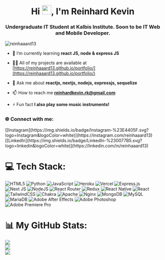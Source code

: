 <h1 align="center">Hi <img src="https://media.giphy.com/media/hvRJCLFzcasrR4ia7z/giphy.gif" width="30px">, I'm Reinhard Kevin</h1>
<h3 align="center">Undergraduate IT Student at Kalbis Institute. Soon to be IT Web and Mobile Developer.</h3>

<p align="left"> <img src="https://komarev.com/ghpvc/?username=reinhaaard13&label=Profile%20views&color=0e75b6&style=flat" alt="reinhaaard13" /> </p>

- 🌱 I’m currently learning **react JS, node & express JS**

- 👨‍💻 All of my projects are available at [https://reinhaaard13.github.io/portfolio/](https://reinhaaard13.github.io/portfolio/)

- 💬 Ask me about **reactjs, nextjs, nodejs, expressjs, sequelize**

- 📫 How to reach me **reinhardkevin.rk@gmail.com**

- ⚡ Fun fact **I also play some music instruments!**

<h3 align="left">🌐 Connect with me:</h3>
[[Instagram](https://img.shields.io/badge/Instagram-%23E4405F.svg?logo=Instagram&logoColor=white)](https://instagram.com/reinhaaard13) [[LinkedIn](https://img.shields.io/badge/LinkedIn-%230077B5.svg?logo=linkedin&logoColor=white)](https://linkedin.com/in/reinhaaard13)

# 💻 Tech Stack:
![HTML5](https://img.shields.io/badge/html5-%23E34F26.svg?style=for-the-badge&logo=html5&logoColor=white) ![Python](https://img.shields.io/badge/python-3670A0?style=for-the-badge&logo=python&logoColor=ffdd54) ![JavaScript](https://img.shields.io/badge/javascript-%23323330.svg?style=for-the-badge&logo=javascript&logoColor=%23F7DF1E) ![Heroku](https://img.shields.io/badge/heroku-%23430098.svg?style=for-the-badge&logo=heroku&logoColor=white) ![Vercel](https://img.shields.io/badge/vercel-%23000000.svg?style=for-the-badge&logo=vercel&logoColor=white) ![Express.js](https://img.shields.io/badge/express.js-%23404d59.svg?style=for-the-badge&logo=express&logoColor=%2361DAFB) ![Next JS](https://img.shields.io/badge/Next-black?style=for-the-badge&logo=next.js&logoColor=white) ![NodeJS](https://img.shields.io/badge/node.js-6DA55F?style=for-the-badge&logo=node.js&logoColor=white) ![React Router](https://img.shields.io/badge/React_Router-CA4245?style=for-the-badge&logo=react-router&logoColor=white) ![Redux](https://img.shields.io/badge/redux-%23593d88.svg?style=for-the-badge&logo=redux&logoColor=white) ![React Native](https://img.shields.io/badge/react_native-%2320232a.svg?style=for-the-badge&logo=react&logoColor=%2361DAFB) ![React](https://img.shields.io/badge/react-%2320232a.svg?style=for-the-badge&logo=react&logoColor=%2361DAFB) ![TailwindCSS](https://img.shields.io/badge/tailwindcss-%2338B2AC.svg?style=for-the-badge&logo=tailwind-css&logoColor=white) ![Chakra](https://img.shields.io/badge/chakra-%234ED1C5.svg?style=for-the-badge&logo=chakraui&logoColor=white) ![Apache](https://img.shields.io/badge/apache-%23D42029.svg?style=for-the-badge&logo=apache&logoColor=white) ![Nginx](https://img.shields.io/badge/nginx-%23009639.svg?style=for-the-badge&logo=nginx&logoColor=white) ![MongoDB](https://img.shields.io/badge/MongoDB-%234ea94b.svg?style=for-the-badge&logo=mongodb&logoColor=white) ![MySQL](https://img.shields.io/badge/mysql-%2300f.svg?style=for-the-badge&logo=mysql&logoColor=white) ![MariaDB](https://img.shields.io/badge/MariaDB-003545?style=for-the-badge&logo=mariadb&logoColor=white) ![Adobe After Effects](https://img.shields.io/badge/Adobe%20After%20Effects-9999FF.svg?style=for-the-badge&logo=Adobe%20After%20Effects&logoColor=white) ![Adobe Photoshop](https://img.shields.io/badge/adobephotoshop-%2331A8FF.svg?style=for-the-badge&logo=adobephotoshop&logoColor=white) ![Adobe Premiere Pro](https://img.shields.io/badge/Adobe%20Premiere%20Pro-9999FF.svg?style=for-the-badge&logo=Adobe%20Premiere%20Pro&logoColor=white)

# 📊 My GitHub Stats:
![](https://github-readme-stats.vercel.app/api?username=reinhaaard13&theme=react&hide_border=false&include_all_commits=false&count_private=true)<br/>
![](https://github-readme-streak-stats.herokuapp.com/?user=reinhaaard13&theme=react&hide_border=false)<br/>
![](https://github-readme-stats.vercel.app/api/top-langs/?username=reinhaaard13&theme=react&hide_border=false&include_all_commits=false&count_private=true&layout=compact)

